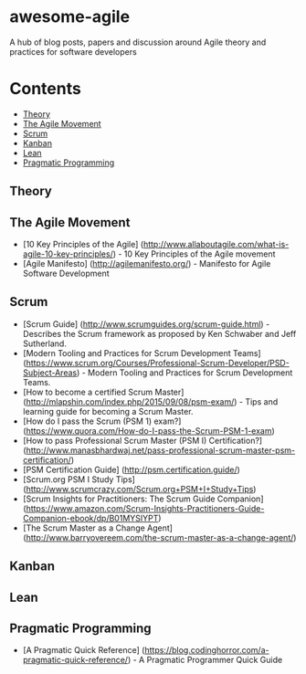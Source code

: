 # awesome-agile
A hub of blog posts, papers and discussion around Agile theory and practices for software developers

# Contents
  * [Theory](#theory)
  * [The Agile Movement](#the-agile-movement)
  * [Scrum](#scrum)
  * [Kanban](#kanban)
  * [Lean](#lean)
  * [Pragmatic Programming](#pragmatic-programming)

## Theory

## The Agile Movement

* [10 Key Principles of the Agile] (http://www.allaboutagile.com/what-is-agile-10-key-principles/) - 10 Key Principles of the Agile movement
* [Agile Manifesto] (http://agilemanifesto.org/) - Manifesto for Agile Software Development
 
## Scrum

* [Scrum Guide] (http://www.scrumguides.org/scrum-guide.html) - Describes the Scrum framework as proposed by  Ken Schwaber and Jeff Sutherland.
* [Modern Tooling and Practices for Scrum Development Teams] (https://www.scrum.org/Courses/Professional-Scrum-Developer/PSD-Subject-Areas) - Modern Tooling and Practices for Scrum Development Teams.
* [How to become a certified Scrum Master] (http://mlapshin.com/index.php/2015/09/08/psm-exam/) - Tips and learning guide for becoming a Scrum Master.
* [How do I pass the Scrum (PSM 1) exam?] (https://www.quora.com/How-do-I-pass-the-Scrum-PSM-1-exam)
* [How to pass Professional Scrum Master (PSM I) Certification?] (http://www.manasbhardwaj.net/pass-professional-scrum-master-psm-certification/)
* [PSM Certification Guide] (http://psm.certification.guide/)
* [Scrum.org PSM I Study Tips] (http://www.scrumcrazy.com/Scrum.org+PSM+I+Study+Tips)
* [Scrum Insights for Practitioners: The Scrum Guide Companion] (https://www.amazon.com/Scrum-Insights-Practitioners-Guide-Companion-ebook/dp/B01MYSIYPT)
* [The Scrum Master as a Change Agent] (http://www.barryovereem.com/the-scrum-master-as-a-change-agent/)

## Kanban

## Lean

## Pragmatic Programming

* [A Pragmatic Quick Reference] (https://blog.codinghorror.com/a-pragmatic-quick-reference/) - A Pragmatic Programmer Quick Guide
